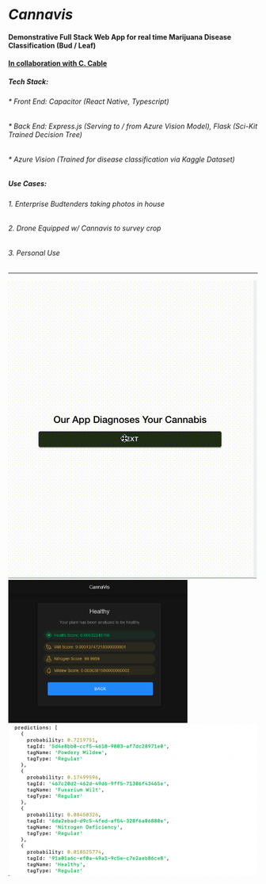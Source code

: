 # *Cannavis*
#### Demonstrative Full Stack Web App for real time Marijuana Disease Classification (Bud / Leaf)
#### [In collaboration with C. Cable](https://github.com/ConnorCable)
##### __Tech Stack__:
###### * Front End: Capacitor (React Native, Typescript)
###### * Back End: Express.js (Serving to / from Azure Vision Model), Flask (Sci-Kit Trained Decision Tree)
###### * Azure Vision (Trained for disease classification via Kaggle Dataset)

##### Use Cases: 
###### 1. Enterprise Budtenders taking photos in house
###### 2. Drone Equipped w/ Cannavis to survey crop
###### 3. Personal Use
  
------------------------------------------------------------------------------------
![alt text](https://github.com/cabmeron/Cannavis/blob/main/imgs/starting_nav.gif "Cannavis starting navigation")
![alt text](https://github.com/cabmeron/Cannavis/blob/main/imgs/results_view.png "Results View")
![alt text](https://github.com/cabmeron/Cannavis/blob/main/imgs/response.png "Server Response")

